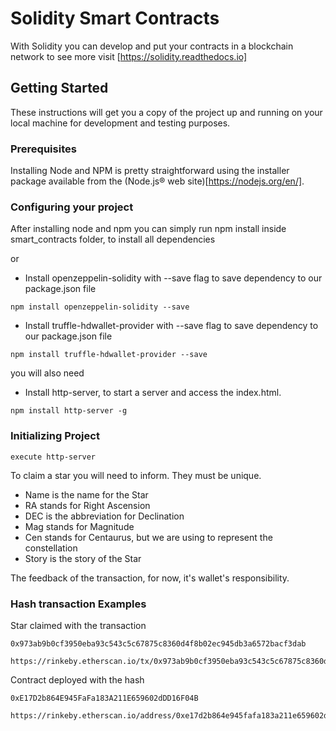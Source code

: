 # Solidity Smart Contracts

With Solidity you can develop and put your contracts in a blockchain network to see more visit [https://solidity.readthedocs.io]

## Getting Started

These instructions will get you a copy of the project up and running on your local machine for development and testing purposes.

### Prerequisites

Installing Node and NPM is pretty straightforward using the installer package available from the (Node.js® web site)[https://nodejs.org/en/].

### Configuring your project

After installing node and npm you can simply run npm install inside smart_contracts folder, to install all dependencies 

or 

- Install openzeppelin-solidity with --save flag to save dependency to our package.json file
```
npm install openzeppelin-solidity --save
```

- Install truffle-hdwallet-provider with --save flag to save dependency to our package.json file
```
npm install truffle-hdwallet-provider --save
```

you will also need 

- Install http-server, to start a server and access the index.html.
```
npm install http-server -g
```

### Initializing Project

``` 
execute http-server 
```
To claim a star you will need to inform. They must be unique.

- Name is the name for the Star
- RA stands for Right Ascension
- DEC is the abbreviation for Declination
- Mag stands for Magnitude
- Cen stands for Centaurus, but we are using to represent the constellation 
- Story is the story of the Star

The feedback of the transaction, for now, it's wallet's responsibility.

### Hash transaction Examples

Star claimed with the transaction
```
0x973ab9b0cf3950eba93c543c5c67875c8360d4f8b02ec945db3a6572bacf3dab 

https://rinkeby.etherscan.io/tx/0x973ab9b0cf3950eba93c543c5c67875c8360d4f8b02ec945db3a6572bacf3dab
```

Contract deployed with the hash
```
0xE17D2b864E945FaFa183A211E659602dDD16F04B

https://rinkeby.etherscan.io/address/0xe17d2b864e945fafa183a211e659602ddd16f04b
```





